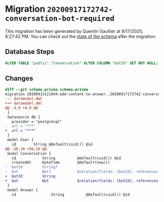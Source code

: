 # Migration `20200917172742-conversation-bot-required`

This migration has been generated by Quentin Gaultier at 9/17/2020, 8:27:42 PM.
You can check out the [state of the schema](./schema.prisma) after the migration.

## Database Steps

```sql
ALTER TABLE "public"."Conversation" ALTER COLUMN "botId" SET NOT NULL;
```

## Changes

```diff
diff --git schema.prisma schema.prisma
migration 20200915121844-add-content-to-answer..20200917172742-conversation-bot-required
--- datamodel.dml
+++ datamodel.dml
@@ -4,9 +4,9 @@
 }
 datasource db {
   provider = "postgresql"
-  url = "***"
+  url = "***"
 }
 model User {
   id        String @default(cuid()) @id
@@ -56,10 +56,10 @@
 model Conversation {
   id            String          @default(cuid()) @id
   createdAt     DateTime        @default(now())
-  botId         String?
-  bot           Bot?            @relation(fields: [botId], references: [id])
+  botId         String
+  bot           Bot             @relation(fields: [botId], references: [id])
 }
 model Answer {
   id                String          @default(cuid()) @id
```


